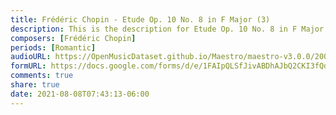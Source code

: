 ```yaml
---
title: Frédéric Chopin - Etude Op. 10 No. 8 in F Major (3)
description: This is the description for Etude Op. 10 No. 8 in F Major by Frédéric Chopin
composers: [Frédéric Chopin]
periods: [Romantic]
audioURL: https://OpenMusicDataset.github.io/Maestro/maestro-v3.0.0/2008/MIDI-Unprocessed_15_R1_2008_01-04_ORIG_MID--AUDIO_15_R1_2008_wav--4.midi
formURL: https://docs.google.com/forms/d/e/1FAIpQLSfJivABDhAJbQ2CKI3fQdDl8ETbHPsndRLB89o8VvtDpKBJUA/viewform
comments: true
share: true
date: 2021-08-08T07:43:13-06:00
---
```

